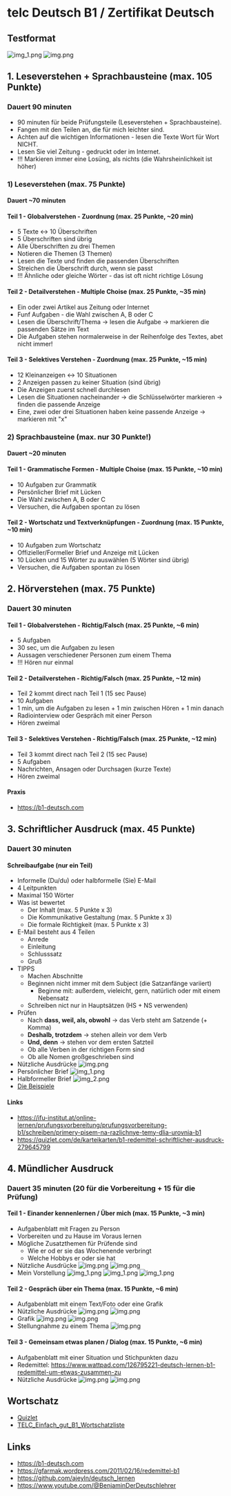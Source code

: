 # telc Deutsch B1 / Zertifikat Deutsch

## Testformat
![img_1.png](static/testformat-2.png)
![img.png](static/testformat-1.png)

## 1. Leseverstehen + Sprachbausteine (max. 105 Punkte)
### Dauert 90 minuten
- 90 minuten für beide Prüfungsteile (Leseverstehen + Sprachbausteine).
- Fangen mit den Teilen an, die für mich leichter sind.
- Achten auf die wichtigen Informationen - lesen die Texte Wort für Wort NICHT.
- Lesen Sie viel Zeitung - gedruckt oder im Internet.
- !!! Markieren immer eine Losüng, als nichts (die Wahrsheinlichkeit ist höher)

### 1) Leseverstehen (max. 75 Punkte)
#### Dauert ~70 minuten

#### Teil 1 - Globalverstehen - Zuordnung (max. 25 Punkte, ~20 min)
- 5 Texte <-> 10 Überschriften
- 5 Überschriften sind übrig
- Alle Überschriften zu drei Themen
- Notieren die Themen (3 Themen)
- Lesen die Texte und finden die passenden Überschriften
- Streichen die Überschrift durch, wenn sie passt
- !!! Ähnliche oder gleiche Wörter - das ist oft nicht richtige Lösung

#### Teil 2 - Detailverstehen - Multiple Choise (max. 25 Punkte, ~35 min)
- Ein oder zwei Artikel aus Zeitung oder Internet
- Funf Aufgaben - die Wahl zwischen A, B oder C
- Lesen die Überschrift/Thema -> lesen die Aufgabe -> markieren die passenden Sätze im Text
- Die Aufgaben stehen normalerweise in der Reihenfolge des Textes, abet nicht immer!

#### Teil 3 - Selektives Verstehen - Zuordnung (max. 25 Punkte, ~15 min)
- 12 Kleinanzeigen <-> 10 Situationen
- 2 Anzeigen passen zu keiner Situation (sind übrig)
- Die Anzeigen zuerst schnell durchlesen
- Lesen die Situationen nacheinander -> die Schlüsselwörter markieren -> finden die passende Anzeige
- Eine, zwei oder drei Situationen haben keine passende Anzeige -> markieren mit "x"

### 2) Sprachbausteine (max. nur 30 Punkte!)
#### Dauert ~20 minuten

#### Teil 1 - Grammatische Formen - Multiple Choise (max. 15 Punkte, ~10 min)
- 10 Aufgaben zur Grammatik
- Persönlicher Brief mit Lücken
- Die Wahl zwischen A, B oder C
- Versuchen, die Aufgaben spontan zu lösen

#### Teil 2 - Wortschatz und Textverknüpfungen - Zuordnung (max. 15 Punkte, ~10 min)
- 10 Aufgaben zum Wortschatz
- Offizieller/Formeller Brief und Anzeige mit Lücken
- 10 Lücken und 15 Wörter zu auswählen (5 Wörter sind übrig)
- Versuchen, die Aufgaben spontan zu lösen

## 2. Hörverstehen (max. 75 Punkte)
### Dauert 30 minuten

#### Teil 1 - Globalverstehen - Richtig/Falsch (max. 25 Punkte, ~6 min)
- 5 Aufgaben
- 30 sec, um die Aufgaben zu lesen
- Aussagen verschiedener Personen zum einem Thema
- !!! Hören nur einmal

#### Teil 2 - Detailverstehen - Richtig/Falsch (max. 25 Punkte, ~12 min)
- Teil 2 kommt direct nach Teil 1 (15 sec Pause)
- 10 Aufgaben
- 1 min, um die Aufgaben zu lesen + 1 min zwischen Hören + 1 min danach
- Radiointerview oder Gespräch mit einer Person
- Hören zweimal

#### Teil 3 - Selektives Verstehen - Richtig/Falsch (max. 25 Punkte, ~12 min)
- Teil 3 kommt direct nach Teil 2 (15 sec Pause)
- 5 Aufgaben
- Nachrichten, Ansagen oder Durchsagen (kurze Texte)
- Hören zweimal

#### Praxis
- https://b1-deutsch.com


## 3. Schriftlicher Ausdruck (max. 45 Punkte)
### Dauert 30 minuten

#### Schreibaufgabe (nur ein Teil)
- Informelle (Du/du) oder halbformelle (Sie) E-Mail
- 4 Leitpunkten
- Maximal 150 Wörter
- Was ist bewertet
  - Der Inhalt (max. 5 Punkte x 3)
  - Die Kommunikative Gestaltung (max. 5 Punkte x 3)
  - Die formale Richtigkeit (max. 5 Punkte x 3)
- E-Mail besteht aus 4 Teilen
  - Anrede
  - Einleitung
  - Schlusssatz
  - Gruß
- TIPPS
  - Machen Abschnitte
  - Beginnen nicht immer mit dem Subject (die Satzanfänge variiert)
    - Beginne mit: außerdem, vieleicht, gern, natürlich oder mit einem Nebensatz
  - Schreiben nict nur in Hauptsätzen (HS + NS verwenden)
- Prüfen
  - Nach **dass, weil, als, obwohl** -> das Verb steht am Satzende (+ Komma)
  - **Deshalb, trotzdem** -> stehen allein vor dem Verb
  - **Und, denn** -> stehen vor dem ersten Satzteil
  - Ob alle Verben in der richtigen Form sind
  - Ob alle Nomen großgeschrieben sind
- Nützliche Ausdrücke
![img.png](static/schreiben-ausdruecke-1.png)
- Persönlicher Brief
![img_1.png](static/schreiben-ausdruecke-2.png)
- Halbformeller Brief
![img_2.png](static/schreiben-ausdruecke-3.png)
- [Die Beispiele](schreiben_beispiele.md)

#### Links
- https://ifu-institut.at/online-lernen/prufungsvorbereitung/prufungsvorbereitung-b1/schreiben/primery-pisem-na-razlichnye-temy-dlia-urovnia-b1
- https://quizlet.com/de/karteikarten/b1-redemittel-schriftlicher-ausdruck-279645799


## 4. Mündlicher Ausdruck 
### Dauert 35 minuten (20 für die Vorbereitung + 15 für die Prüfung)

#### Teil 1 - Einander kennenlernen / Über mich (max. 15 Punkte, ~3 min)
- Aufgabenblatt mit Fragen zu Person
- Vorbereiten und zu Hause im Voraus lernen
- Mögliche Zusatzthemen für Prüfende sind
  - Wie er od er sie das Wochenende verbringt
  - Welche Hobbys er oder sie hat
- Nützliche Ausdrücke
![img.png](static/sprechen-ausdruecke-1.png)
![img.png](static/sprechen-ausdruecke-2.png)
- Mein Vorstellung
![img_1.png](static/sprechen-vorstellung-1.png)
![img_1.png](static/sprechen-vorstellung-2.png)
![img_1.png](static/sprechen-vorstellung-3.png)

#### Teil 2 - Gespräch über ein Thema (max. 15 Punkte, ~6 min)
- Aufgabenblatt mit einem Text/Foto oder eine Grafik
- Nützliche Ausdrücke
![img.png](static/sprechen-ausdruecke-2-1.png)
![img.png](static/sprechen-ausdruecke-2-2.png)
- Grafik
![img.png](static/sprechen-ausdruecke-2-3.png)
![img.png](static/sprechen-ausdruecke-2-4.png)
- Stellungnahme zu einem Thema
![img.png](static/sprechen-ausdruecke-2-5.png)

#### Teil 3 - Gemeinsam etwas planen / Dialog (max. 15 Punkte, ~6 min)
- Aufgabenblatt mit einer Situation und Stichpunkten dazu
- Redemittel: https://www.wattpad.com/126795221-deutsch-lernen-b1-redemittel-um-etwas-zusammen-zu
- Nützliche Ausdrücke
![img.png](static/sprechen-ausdruecke-3-1.png)
![img.png](static/sprechen-ausdruecke-3-2.png)


## Wortschatz
- [Quizlet](https://quizlet.com/ch/417069360/telc-b1-wortschatz-flash-cards)
- [TELC_Einfach_gut_B1_Wortschatzliste](https://www.telc.net/fileadmin/user_upload/Downloads_Verlag/Einfach_gut/Wortschatzlisten/Einfach_gut_B1_Wortschatzliste_alphabetisch.pdf)


## Links
- https://b1-deutsch.com
- https://gfarmak.wordpress.com/2011/02/16/redemittel-b1
- https://github.com/ajeyln/deutsch_lernen
- https://www.youtube.com/@BenjaminDerDeutschlehrer

